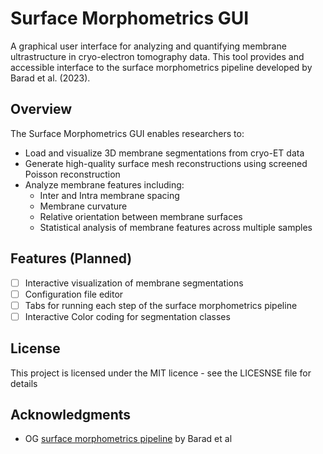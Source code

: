 # Surface Morphometrics GUI
A graphical user interface for analyzing and quantifying membrane ultrastructure in cryo-electron tomography data. This tool provides and accessible interface to the surface morphometrics pipeline developed by Barad et al. (2023).

## Overview
The Surface Morphometrics GUI enables researchers to: 

- Load and visualize 3D membrane segmentations from cryo-ET data
- Generate high-quality surface mesh reconstructions using screened Poisson reconstruction
- Analyze membrane features including:
  - Inter and Intra membrane spacing
  - Membrane curvature
  - Relative orientation between membrane surfaces
  - Statistical analysis of membrane features across multiple samples

## Features (Planned)
- [ ] Interactive visualization of membrane segmentations
- [ ] Configuration file editor
- [ ] Tabs for running each step of the surface morphometrics pipeline
- [ ] Interactive Color coding for segmentation classes

## License
This project is licensed under the MIT licence - see the LICESNSE file for details

## Acknowledgments
- OG [surface morphometrics pipeline](https://github.com/GrotjahnLab/surface_morphometrics) by Barad et al
